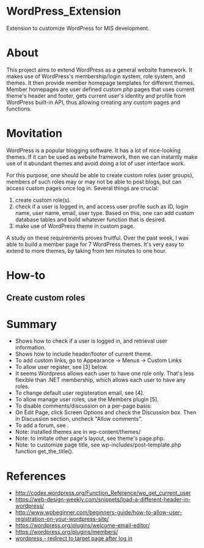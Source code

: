 # WordPress_Extension
Extension to customize WordPress for MIS development.

About
=====

This project aims to extend WordPress as a general website framework. It makes use of WordPress's membership/login system, role system, and themes. It then provide member homepage templates for different themes. Member homepages are user defined custom php pages that uses current theme's header and footer, gets current user's identity and profile from WordPress built-in API, thus allowing creating any custom pages and functions.


Movitation
==========

WordPress is a popular blogging software. It has a lot of nice-looking themes. If it can be used as website framework, then we can instantly make use of it abundant themes and avoid doing a lot of user interface work.

For this purpose, one should be able to create custom roles (user groups), members of such roles may or may not be able to post blogs, but can access custom pages once log in. Several things are crucial:

1) create custom role(s).  
2) check if a user is logged in, and access user profile such as ID, login name, user name, email, user type. Based on this, one can add custom database tables and build whatever function that is desired.  
3) make use of WordPress theme in custom page.  

A study on these requirements proves fruitful. Over the past week, I was able to build a member page for 7 WordPress themes. It's very easy to extend to more themes, by taking from ten minutes to one hour.


How-to
======

Create custom roles
---------------------


Summary
=======

 - Shows how to check if a user is logged in, and retrieval user information.
 - Shows how to include header/footer of current theme.
 - To add custom links, go to Appearance -> Menus -> Custom Links
 - To allow user register, see [3] below.
 - It seems Wordpress allows each user to have one role only. That's less flexible than .NET membership, which allows each user to have any roles.
 - To change default user registeration email, see [4].
 - To allow manage user roles, use the Members plugin [5].
 - To disable comments/discussion on a per-page basis:
 - On Edit Page, click Screen Options and check the Discussion box. Then in Discussion section, uncheck "Allow comments".
 - To add a forum, see .
 - Note: installed themes are in wp-content/themes/
 - Note: to imitate other page's layout, see theme's page.php.
 - Note: to customize page title, see wp-includes/post-template.php function get_the_title().


References
===========

 - http://codex.wordpress.org/Function_Reference/wp_get_current_user
 - https://web-design-weekly.com/snippets/load-a-different-header-in-wordpress/
 - http://www.wpbeginner.com/beginners-guide/how-to-allow-user-registration-on-your-wordpress-site/
 - https://wordpress.org/plugins/welcome-email-editor/
 - https://wordpress.org/plugins/members/
 - <a href="http://codex.wordpress.org/Function_Reference/wp_login_url">wordpress - redirect to target page after log in</a> 
